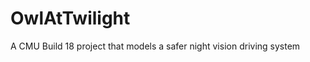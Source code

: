 OwlAtTwilight
=============

A CMU Build 18 project that models a safer night vision driving system
